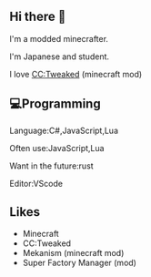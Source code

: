 ## Hi there 👋

I'm a modded minecrafter.

I'm Japanese and student.

I love [CC:Tweaked](https://github.com/cc-tweaked/CC-Tweaked) (minecraft mod)


## 💻Programming
Language:C#,JavaScript,Lua

Often use:JavaScript,Lua

Want in the future:rust

Editor:VScode

## Likes
- Minecraft
- CC:Tweaked
- Mekanism (minecraft mod)
- Super Factory Manager (mod)

